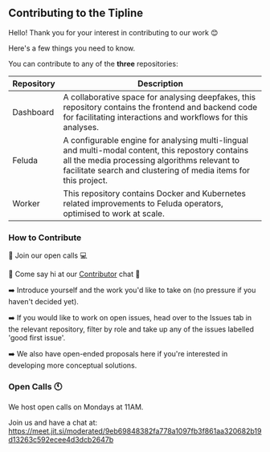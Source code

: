 ## Contributing to the Tipline
Hello! Thank you for your interest in contributing to our work 😊

Here's a few things you need to know.

You can contribute to any of the **three** repositories:


| **Repository** | **Description** | 
| -- | --- | 
| Dashboard | A collaborative space for analysing deepfakes, this repository contains the frontend and backend code for facilitating interactions and workflows for this analyses. |
| Feluda | A configurable engine for analysing multi-lingual and multi-modal content, this repostory contains all the media processing algorithms relevant to facilitate search and clustering of media items for this project.|
| Worker | This repository contains Docker and Kubernetes related improvements to Feluda operators, optimised to work at scale. |

### How to Contribute


🔸 Join our open calls 💻

🔸 Come say hi at our [Contributor](https://github.com/tattle-made/DAU_tipline/discussions/69) chat 👋 

➡️  Introduce yourself and the work you'd like to take on (no pressure if you haven't decided yet).

➡️ 	If you would like to work on open issues, head over to the Issues tab in the relevant repository, filter by role and take up any of the issues labelled 'good first issue'. 

➡️ 	We also have open-ended proposals here if you're interested in developing more conceptual solutions.

### Open Calls  🕚
We host open calls on Mondays at 11AM. 

Join us and have a chat at: https://meet.jit.si/moderated/9eb69848382fa778a1097fb3f861aa320682b19d13263c592ecee4d3dcb2647b
